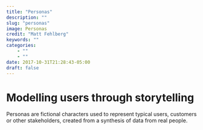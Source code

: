 ```yaml
---
title: "Personas"
description: ""
slug: "personas"
image: Personas
credit: "Matt Fehlberg"
keywords: ""
categories:
    - ""
    - ""
date: 2017-10-31T21:28:43-05:00
draft: false
---
```

# Modelling users through storytelling

Personas are fictional characters used to represent typical users, customers or other stakeholders, created from a synthesis of data from real people.
